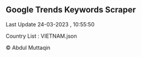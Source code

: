 

## Google Trends Keywords Scraper 
 
Last Update 24-03-2023 , 10:55:50

Country List :
VIETNAM.json



© Abdul Muttaqin 
